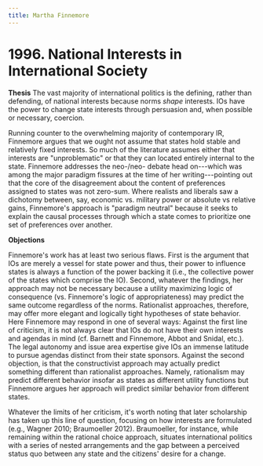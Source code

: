 ```yaml
---
title: Martha Finnemore
--- 
```


# 1996. National Interests in International Society

**Thesis** The vast majority of international politics is the
defining, rather than defending, of national interests because norms
*shape* interests. IOs have the power to change state interests
through persuasion and, when possible or necessary, coercion. 

Running counter to the overwhelming majority of contemporary IR,
Finnemore argues that we ought not assume that states hold stable and
relatively fixed interests. So much of the literature assumes either
that interests are "unproblematic" or that they can located entirely
internal to the state. Finnemore addresses the neo-/neo- debate head
on---which was among the major paradigm fissures at the time of her
writing---pointing out that the core of the disagreement about the
content of preferences assigned to states was not zero-sum. Where
realists and liberals saw a dichotomy between, say, economic
vs. military power or absolute vs relative gains, Finnemore's approach
is "paradigm neutral" because it seeks to explain the causal processes
through which a state comes to prioritize one set of preferences over
another.

**Objections** 

Finnemore's work has at least two serious flaws. First is the argument
that IOs are merely a vessel for state power and thus, their power to
influence states is always a function of the power backing it (i.e.,
the collective power of the states which comprise the IO). Second,
whatever the findings, her approach may not be necessary because a
utility maximizing logic of consequence (vs. Finnemore's logic of
appropriateness) may predict the same outcome regardless of the
norms. Rationalist approaches, therefore, may offer more elegant and
logically tight hypotheses of state behavior. Here Finnemore may
respond in one of several ways: Against the first line of criticism,
it is not always clear that IOs do not have their own interests and
agendas in mind (cf. Barnett and Finnemore, Abbot and Snidal,
etc.). The legal autonomy and issue area expertise give IOs an immense
latitude to pursue agendas distinct from their state sponsors. Against
the second objection, is that the constructivist approach may actually
predict something different than rationalist approaches. Namely,
rationalism may predict different behavior insofar as states as
different utility functions but Finnemore argues her approach will
predict similar behavior from different states. 

<!--- Revise this --> 
Whatever the limits of her criticism, it's worth noting that later
scholarship has taken up this line of question, focusing on how
interests are formulated (e.g., Wagner 2010; Braumoeller
2012). Braumoeller, for instance, while remaining within the rational
choice approach, situates international politics with a series of
nested arrangements and the gap between a perceived status quo between
any state and the citizens' desire for a change. 

<!--can Wagner and Braumoeller be supported? -->

